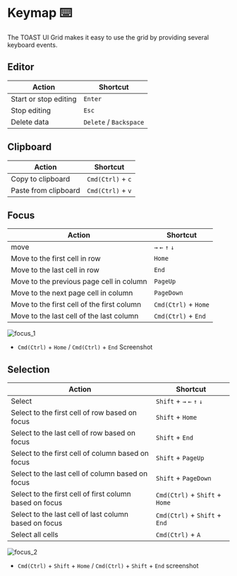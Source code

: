 # Keymap ⌨️

The TOAST UI Grid makes it easy to use the grid by providing several keyboard events.

## Editor

| Action | Shortcut |
| --- | --- |
| Start or stop editing | `Enter` |
| Stop editing | `Esc` |
| Delete data | `Delete` / `Backspace` |

## Clipboard

| Action | Shortcut |
| --- | --- |
| Copy to clipboard | `Cmd(Ctrl)` + `c` |
| Paste from clipboard | `Cmd(Ctrl)` + `v` |

## Focus

| Action | Shortcut |
| --- | --- |
| move | `→` `←` `↑` `↓`|
| Move to the first cell in row | `Home`|
| Move to the last cell in row | `End`|
| Move to the previous page cell in column | `PageUp`|
| Move to the next page cell in column | `PageDown`|
| Move to the first cell of the first column | `Cmd(Ctrl)` + `Home`|
| Move to the last cell of the last column | `Cmd(Ctrl)` + `End`|


![focus_1](https://user-images.githubusercontent.com/35371660/59552260-91411d80-8fbf-11e9-95f6-d01bd796329b.gif)
* `Cmd(Ctrl)` + `Home` / `Cmd(Ctrl)` + `End` Screenshot

## Selection

| Action | Shortcut |
| --- | --- |
| Select | `Shift` + `→` `←` `↑` `↓` |
| Select to the first cell of row based on focus | `Shift` + `Home` |
| Select to the last cell of row based on focus | `Shift` + `End` |
| Select to the first cell of column based on focus | `Shift` + `PageUp` |
| Select to the last cell of column based on focus | `Shift` + `PageDown` |
| Select to the first cell of first column based on focus | `Cmd(Ctrl)` + `Shift` + `Home` |
| Select to the last cell of last column based on focus | `Cmd(Ctrl)` + `Shift` + `End` |
| Select all cells | `Cmd(Ctrl)` + `A` |

![focus_2](https://user-images.githubusercontent.com/35371660/59552261-91411d80-8fbf-11e9-8c61-6e76d763a61c.gif)
* `Cmd(Ctrl)` + `Shift` + `Home` / `Cmd(Ctrl)` + `Shift` + `End` screenshot


